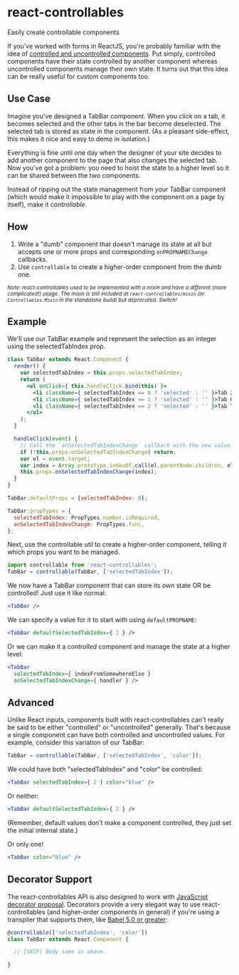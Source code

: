 react-controllables
===================

Easily create controllable components

If you've worked with forms in ReactJS, you're probably familiar with the idea
of [controlled and uncontrolled components][1]. Put simply, controlled
components have their state controlled by another component whereas uncontrolled
components manage their own state. It turns out that this idea can be really
useful for custom components too.


Use Case
--------

Imagine you've designed a TabBar component. When you click on a tab, it becomes
selected and the other tabs in the bar become deselected. The selected tab is
stored as state in the component. (As a pleasant side-effect, this makes it nice
and easy to demo in isolation.)

Everything is fine until one day when the designer of your site decides to add
another component to the page that also changes the selected tab. Now you've got
a problem: you need to hoist the state to a higher level so it can be shared
between the two components.

Instead of ripping out the state management from your TabBar component (which
would make it impossible to play with the component on a page by itself), make
it *controllable*.


How
---

1. Write a "dumb" component that doesn't manage its state at all but accepts one
   or more props and corresponding `onPROPNAMEChange` callbacks.
2. Use `controllable` to create a higher-order component from the dumb one.

<small><i>
  Note: react-controllables used to be implemented with a mixin and have a
  different (more complicated!) usage. The mixin is still included at
  <code>react-controllables/mixin</code> (or <code>Controllables.Mixin</code> in
  the standalone build) but deprecated. Switch!
</i></small>


Example
-------

We'll use our TabBar example and represent the selection as an integer using the
selectedTabIndex prop.

```jsx
class TabBar extends React.Component {
  render() {
    var selectedTabIndex = this.props.selectedTabIndex;
    return (
      <ul onClick={ this.handleClick.bind(this) }>
        <li className={ selectedTabIndex == 0 ? 'selected' : '' }>Tab Zero!</li>
        <li className={ selectedTabIndex == 1 ? 'selected' : '' }>Tab One!</li>
        <li className={ selectedTabIndex == 2 ? 'selected' : '' }>Tab Two!</li>
      </ul>
    );
  }

  handleClick(event) {
    // Call the `onSelectedTabIndexChange` callback with the new value.
    if (!this.props.onSelectedTabIndexChange) return;
    var el = event.target;
    var index = Array.prototype.indexOf.call(el.parentNode.children, el);
    this.props.onSelectedTabIndexChange(index);
  }
}

TabBar.defaultProps = {selectedTabIndex: 0};

TabBar.propTypes = {
  selectedTabIndex: PropTypes.number.isRequired,
  onSelectedTabIndexChange: PropTypes.func,
};
```

Next, use the controllable util to create a higher-order component, telling it
which props you want to be managed.

```jsx
import controllable from 'react-controllables';
TabBar = controllable(TabBar, ['selectedTabIndex']);
```

We now have a TabBar component that can store its own state OR be controlled!
Just use it like normal:

```jsx
<TabBar />
```

We can specify a value for it to start with using `defaultPROPNAME`:

```jsx
<TabBar defaultSelectedTabIndex={ 2 } />
```

Or we can make it a *controlled* component and manage the state at a higher
level:

```jsx
<TabBar
  selectedTabIndex={ indexFromSomewhereElse }
  onSelectedTabIndexChange={ handler } />
```


Advanced
--------

Unlike React inputs, components built with react-controllables can't really be
said to be either "controlled" or "uncontrolled" generally. That's because a
single component can have both controlled and uncontrolled values. For example,
consider this variation of our TabBar:

```jsx
TabBar = controllable(TabBar, ['selectedTabIndex', 'color']);
```

We could have both "selectedTabIndex" and "color" be controlled:

```jsx
<TabBar selectedTabIndex={ 2 } color="blue" />
```

Or neither:

```jsx
<TabBar defaultSelectedTabIndex={ 2 } />
```

(Remember, default values don't make a component controlled, they just set the
initial internal state.)

Or only one!

```jsx
<TabBar color="blue" />
```


Decorator Support
-----------------

The react-controllables API is also designed to work with [JavaScript decorator
proposal]. Decorators provide a very elegant way to use react-controllables (and
higher-order components in general) if you're using a transpiler that supports
them, like [Babel 5.0 or greater][2]:

```jsx
@controllable(['selectedTabIndex', 'color'])
class TabBar extends React.Component {

  // [SNIP] Body same as above.

}
```


[1]: http://facebook.github.io/react/docs/forms.html#controlled-components
[JavaScript decorator proposal]: https://github.com/wycats/javascript-decorators
[2]: http://babeljs.io/blog/2015/03/31/5.0.0/#stage-1:-decorators
